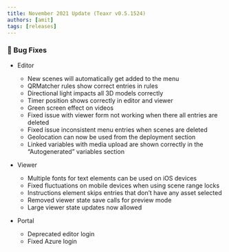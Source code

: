 ```yaml
---
title: November 2021 Update (Teaxr v0.5.1524)
authors: [amit]
tags: [releases]
---
```


### :bug: Bug Fixes
* Editor
    * New scenes will automatically get added to the menu
    * QRMatcher rules show correct entries in rules
    * Directional light impacts all 3D models correctly
    * Timer position shows correctly in editor and viewer
    * Green screen effect on videos
    * Fixed issue with viewer form not working when there all entries are deleted
    * Fixed issue inconsistent menu entries when scenes are deleted
    * Geolocation can now be used from the deployment section
    * Linked variables with media upload are shown correctly in the “Autogenerated” variables section
* Viewer
    * Multiple fonts for text elements can be used on iOS devices     
    * Fixed fluctuations on mobile devices when using scene range locks 
    * Instructions element skips entries that don’t have any asset selected 
    * Removed viewer state save calls for preview mode 
    * Large viewer state updates now allowed

* Portal
    * Deprecated editor login 
    * Fixed Azure login


